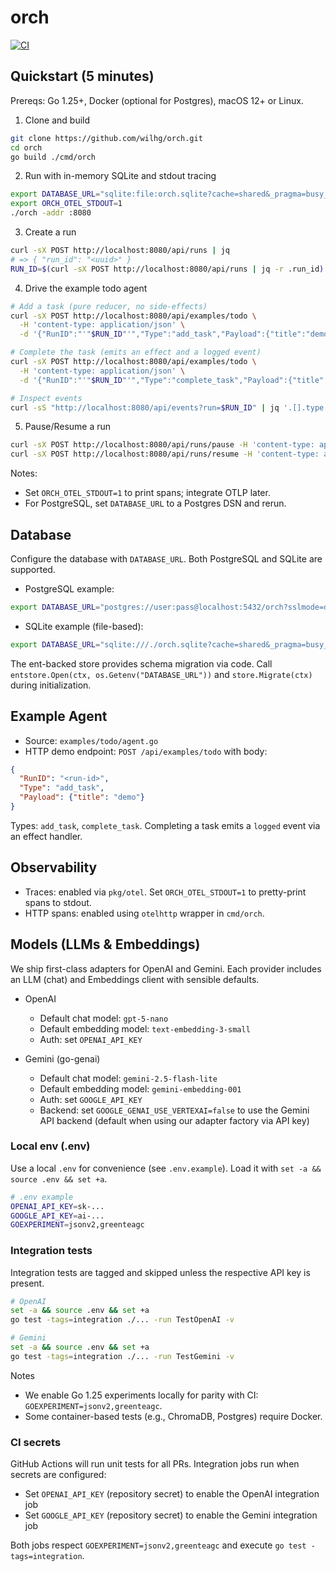 # orch

[![CI](https://github.com/wilhg/orch/actions/workflows/ci.yml/badge.svg?branch=main)](https://github.com/wilhg/orch/actions/workflows/ci.yml)

## Quickstart (5 minutes)

Prereqs: Go 1.25+, Docker (optional for Postgres), macOS 12+ or Linux.

1) Clone and build

```bash
git clone https://github.com/wilhg/orch.git
cd orch
go build ./cmd/orch
```

2) Run with in-memory SQLite and stdout tracing

```bash
export DATABASE_URL="sqlite:file:orch.sqlite?cache=shared&_pragma=busy_timeout(5000)&_fk=1"
export ORCH_OTEL_STDOUT=1
./orch -addr :8080
```

3) Create a run

```bash
curl -sX POST http://localhost:8080/api/runs | jq
# => { "run_id": "<uuid>" }
RUN_ID=$(curl -sX POST http://localhost:8080/api/runs | jq -r .run_id)
```

4) Drive the example todo agent

```bash
# Add a task (pure reducer, no side-effects)
curl -sX POST http://localhost:8080/api/examples/todo \
  -H 'content-type: application/json' \
  -d '{"RunID":"'"$RUN_ID"'","Type":"add_task","Payload":{"title":"demo"}}' | jq

# Complete the task (emits an effect and a logged event)
curl -sX POST http://localhost:8080/api/examples/todo \
  -H 'content-type: application/json' \
  -d '{"RunID":"'"$RUN_ID"'","Type":"complete_task","Payload":{"title":"demo"}}' | jq

# Inspect events
curl -sS "http://localhost:8080/api/events?run=$RUN_ID" | jq '.[].type'
```

5) Pause/Resume a run

```bash
curl -sX POST http://localhost:8080/api/runs/pause -H 'content-type: application/json' -d '{"run_id":"'"$RUN_ID"'"}'
curl -sX POST http://localhost:8080/api/runs/resume -H 'content-type: application/json' -d '{"run_id":"'"$RUN_ID"'"}'
```

Notes:
- Set `ORCH_OTEL_STDOUT=1` to print spans; integrate OTLP later.
- For PostgreSQL, set `DATABASE_URL` to a Postgres DSN and rerun.

## Database

Configure the database with `DATABASE_URL`. Both PostgreSQL and SQLite are supported.

- PostgreSQL example:

```bash
export DATABASE_URL="postgres://user:pass@localhost:5432/orch?sslmode=disable"
```

- SQLite example (file-based):

```bash
export DATABASE_URL="sqlite:///./orch.sqlite?cache=shared&_pragma=busy_timeout(5000)"
```

The ent-backed store provides schema migration via code. Call `entstore.Open(ctx, os.Getenv("DATABASE_URL"))` and `store.Migrate(ctx)` during initialization.

## Example Agent

- Source: `examples/todo/agent.go`
- HTTP demo endpoint: `POST /api/examples/todo` with body:

```json
{
  "RunID": "<run-id>",
  "Type": "add_task",
  "Payload": {"title": "demo"}
}
```

Types: `add_task`, `complete_task`. Completing a task emits a `logged` event via an effect handler.

## Observability

- Traces: enabled via `pkg/otel`. Set `ORCH_OTEL_STDOUT=1` to pretty-print spans to stdout.
- HTTP spans: enabled using `otelhttp` wrapper in `cmd/orch`.

## Models (LLMs & Embeddings)

We ship first-class adapters for OpenAI and Gemini. Each provider includes an LLM (chat) and Embeddings client with sensible defaults.

- OpenAI
  - Default chat model: `gpt-5-nano`
  - Default embedding model: `text-embedding-3-small`
  - Auth: set `OPENAI_API_KEY`

- Gemini (go-genai)
  - Default chat model: `gemini-2.5-flash-lite`
  - Default embedding model: `gemini-embedding-001`
  - Auth: set `GOOGLE_API_KEY`
  - Backend: set `GOOGLE_GENAI_USE_VERTEXAI=false` to use the Gemini API backend (default when using our adapter factory via API key)

### Local env (.env)

Use a local `.env` for convenience (see `.env.example`). Load it with `set -a && source .env && set +a`.

```bash
# .env example
OPENAI_API_KEY=sk-...
GOOGLE_API_KEY=ai-...
GOEXPERIMENT=jsonv2,greenteagc
```

### Integration tests

Integration tests are tagged and skipped unless the respective API key is present.

```bash
# OpenAI
set -a && source .env && set +a
go test -tags=integration ./... -run TestOpenAI -v

# Gemini
set -a && source .env && set +a
go test -tags=integration ./... -run TestGemini -v
```

Notes
- We enable Go 1.25 experiments locally for parity with CI: `GOEXPERIMENT=jsonv2,greenteagc`.
- Some container-based tests (e.g., ChromaDB, Postgres) require Docker.

### CI secrets

GitHub Actions will run unit tests for all PRs. Integration jobs run when secrets are configured:

- Set `OPENAI_API_KEY` (repository secret) to enable the OpenAI integration job
- Set `GOOGLE_API_KEY` (repository secret) to enable the Gemini integration job

Both jobs respect `GOEXPERIMENT=jsonv2,greenteagc` and execute `go test -tags=integration`.

